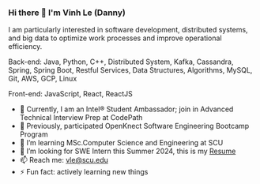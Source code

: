### Hi there 👋 I'm Vinh Le (Danny)

I am particularly interested in software development, distributed systems, and big data to optimize work processes and improve operational efficiency.

Back-end: Java, Python, C++, Distributed System, Kafka, Cassandra, Spring, Spring Boot, Restful Services, Data Structures, Algorithms, MySQL, Git, AWS, GCP, Linux

Front-end: JavaScript, React, ReactJS

- 🔭 Currently, I am an Intel® Student Ambassador; join in Advanced Technical Interview Prep at CodePath
- 🌱 Previously, participated OpenKnect Software Engineering Bootcamp Program
- 🌱 I’m learning MSc.Computer Science and Engineering at SCU
- 🤔 I’m looking for SWE Intern this Summer 2024, this is my [Resume](https://drive.google.com/file/d/1yldyLDvo1yI3FjCKdEMR0YJcSzFIzR84/view?usp=sharing)
- 📫 Reach me: vle@scu.edu
- ⚡ Fun fact: actively learning new things
